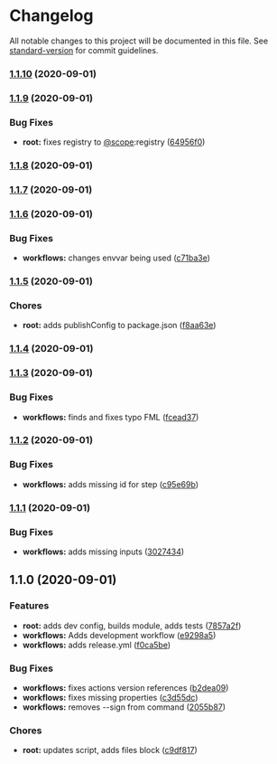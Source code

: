 # Changelog

All notable changes to this project will be documented in this file. See [standard-version](https://github.com/conventional-changelog/standard-version) for commit guidelines.

### [1.1.10](https://github.com/rockchalkwushock/gh-test/compare/v1.1.9...v1.1.10) (2020-09-01)

### [1.1.9](https://github.com/rockchalkwushock/gh-test/compare/v1.1.8...v1.1.9) (2020-09-01)


### Bug Fixes

* **root:** fixes registry to [@scope](https://github.com/scope):registry ([64956f0](https://github.com/rockchalkwushock/gh-test/commit/64956f0403fae64e1b89ca736ce495cdf3326929))

### [1.1.8](https://github.com/rockchalkwushock/gh-test/compare/v1.1.7...v1.1.8) (2020-09-01)

### [1.1.7](https://github.com/rockchalkwushock/gh-test/compare/v1.1.6...v1.1.7) (2020-09-01)

### [1.1.6](https://github.com/rockchalkwushock/gh-test/compare/v1.1.5...v1.1.6) (2020-09-01)


### Bug Fixes

* **workflows:** changes envvar being used ([c71ba3e](https://github.com/rockchalkwushock/gh-test/commit/c71ba3e7b45e989cdecc7446cc1b447caacc3e2c))

### [1.1.5](https://github.com/rockchalkwushock/gh-test/compare/v1.1.4...v1.1.5) (2020-09-01)


### Chores

* **root:** adds publishConfig to package.json ([f8aa63e](https://github.com/rockchalkwushock/gh-test/commit/f8aa63e2c7a6f51dfef62cf3182d357a1762b3e1))

### [1.1.4](https://github.com/rockchalkwushock/gh-test/compare/v1.1.3...v1.1.4) (2020-09-01)

### [1.1.3](https://github.com/rockchalkwushock/gh-test/compare/v1.1.2...v1.1.3) (2020-09-01)


### Bug Fixes

* **workflows:** finds and fixes typo FML ([fcead37](https://github.com/rockchalkwushock/gh-test/commit/fcead3767c83524f031f50ff6edabd5d16f8ee32))

### [1.1.2](https://github.com/rockchalkwushock/gh-test/compare/v1.1.1...v1.1.2) (2020-09-01)


### Bug Fixes

* **workflows:** adds missing id for step ([c95e69b](https://github.com/rockchalkwushock/gh-test/commit/c95e69b9ea1210e90c1e4c9b4636cb6b456b2b7f))

### [1.1.1](https://github.com/rockchalkwushock/gh-test/compare/v1.1.0...v1.1.1) (2020-09-01)


### Bug Fixes

* **workflows:** adds missing inputs ([3027434](https://github.com/rockchalkwushock/gh-test/commit/30274346f8a55dd5eb379f02ed9def1d199084c2))

## 1.1.0 (2020-09-01)


### Features

* **root:** adds dev config, builds module, adds tests ([7857a2f](https://github.com/rockchalkwushock/gh-test/commit/7857a2f325b1183b13713fcec13742b319bbb2ac))
* **workflows:** Adds development workflow ([e9298a5](https://github.com/rockchalkwushock/gh-test/commit/e9298a577a8f586f163cd104dbdd0dc0f1183ee7))
* **workflows:** adds release.yml ([f0ca5be](https://github.com/rockchalkwushock/gh-test/commit/f0ca5be2887e4f98213d42e7189c3d57e75a392c))


### Bug Fixes

* **workflows:** fixes actions version references ([b2dea09](https://github.com/rockchalkwushock/gh-test/commit/b2dea09f59c7bed8c29381cdd99cd2c76de061ab))
* **workflows:** fixes missing properties ([c3d55dc](https://github.com/rockchalkwushock/gh-test/commit/c3d55dceddc8941c9f6cbeaf3a1ca6e7a36b328a))
* **workflows:** removes --sign from command ([2055b87](https://github.com/rockchalkwushock/gh-test/commit/2055b87716dd9a9b8666ca2cf462914783c65553))


### Chores

* **root:** updates script, adds files block ([c9df817](https://github.com/rockchalkwushock/gh-test/commit/c9df8172ef5acf4944282b05da3d088ee389c5cb))
